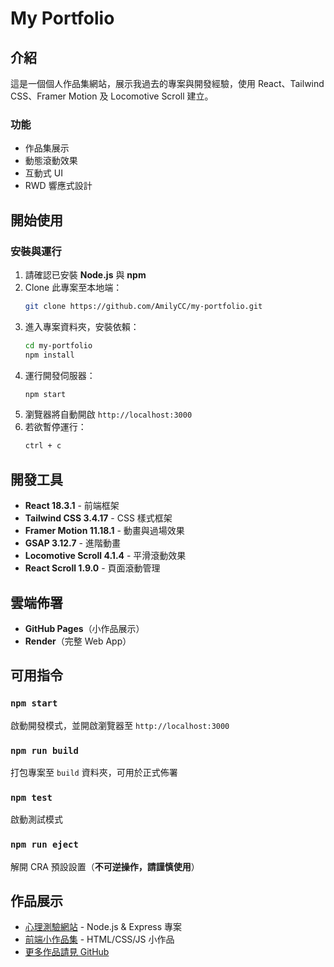 # My Portfolio

## 介紹

這是一個個人作品集網站，展示我過去的專案與開發經驗，使用 React、Tailwind CSS、Framer Motion 及 Locomotive Scroll 建立。

### 功能

- 作品集展示
- 動態滾動效果
- 互動式 UI
- RWD 響應式設計

## 開始使用

### 安裝與運行

1. 請確認已安裝 **Node.js** 與 **npm**
2. Clone 此專案至本地端：
   ```bash
   git clone https://github.com/AmilyCC/my-portfolio.git
   ```
3. 進入專案資料夾，安裝依賴：
   ```bash
   cd my-portfolio
   npm install
   ```
4. 運行開發伺服器：
   ```bash
   npm start
   ```
5. 瀏覽器將自動開啟 `http://localhost:3000`
6. 若欲暫停運行：
   ```bash
   ctrl + c
   ```

## 開發工具

- **React 18.3.1** - 前端框架
- **Tailwind CSS 3.4.17** - CSS 樣式框架
- **Framer Motion 11.18.1** - 動畫與過場效果
- **GSAP 3.12.7** - 進階動畫
- **Locomotive Scroll 4.1.4** - 平滑滾動效果
- **React Scroll 1.9.0** - 頁面滾動管理

## 雲端佈署

- **GitHub Pages**（小作品展示）
- **Render**（完整 Web App）

## 可用指令

### `npm start`
啟動開發模式，並開啟瀏覽器至 `http://localhost:3000`

### `npm run build`
打包專案至 `build` 資料夾，可用於正式佈署

### `npm test`
啟動測試模式

### `npm run eject`
解開 CRA 預設設置（**不可逆操作，請謹慎使用**）

## 作品展示

- [心理測驗網站](https://pj-chiwawa.onrender.com) - Node.js & Express 專案
- [前端小作品集](https://amilycc.github.io/CodeShowcase/) - HTML/CSS/JS 小作品
- [更多作品請見 GitHub](https://github.com/AmilyCC)

